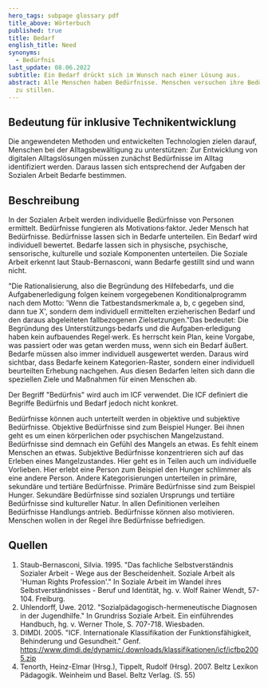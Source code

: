 ```yaml
---
hero_tags: subpage glossary pdf
title_above: Wörterbuch
published: true
title: Bedarf
english_title: Need
synonyms:
  - Bedürfnis
last_update: 08.06.2022
subtitle: Ein Bedarf drückt sich im Wunsch nach einer Lösung aus.
abstract: Alle Menschen haben Bedürfnisse. Menschen versuchen ihre Bedürfnisse
  zu stillen.
---
```


## Bedeutung für inklusive Technikentwicklung

Die angewendeten Methoden und entwickelten Technologien zielen darauf, Menschen bei der Alltagsbewältigung zu unterstützen: Zur Entwicklung von digitalen Alltagslösungen müssen zunächst Bedürfnisse im Alltag identifiziert werden. Daraus lassen sich entsprechend der Aufgaben der Sozialen Arbeit Bedarfe bestimmen.

## Beschreibung

In der Sozialen Arbeit werden individuelle Bedürfnisse von Personen ermittelt. Bedürfnisse fungieren als Motivations·faktor. Jeder Mensch hat Bedürfnisse. Bedürfnisse lassen sich in Bedarfe unterteilen. Ein Bedarf wird individuell bewertet. Bedarfe lassen sich in physische, psychische, sensorische, kulturelle und soziale Komponenten unterteilen. Die Soziale Arbeit erkennt laut Staub-Bernasconi, wann Bedarfe gestillt sind und wann nicht.

"Die Rationalisierung, also die Begründung des Hilfebedarfs, und die Aufgabenerledigung folgen keinem vorgegebenen Konditionalprogramm nach dem Motto: 'Wenn die Tatbestandsmerkmale a, b, c gegeben sind, dann tue X', sondern dem individuell ermittelten erzieherischen Bedarf und den daraus abgeleiteten fallbezogenen Zielsetzungen."Das bedeutet: Die Begründung des Unterstützungs·bedarfs und die Aufgaben·erledigung haben kein aufbauendes Regel·werk. Es herrscht kein Plan, keine Vorgabe, was passiert oder was getan werden muss, wenn sich ein Bedarf äußert. Bedarfe müssen also immer individuell ausgewertet werden. Daraus wird sichtbar, dass Bedarfe keinem Kategorien-Raster, sondern einer individuell beurteilten Erhebung nachgehen. Aus diesen Bedarfen leiten sich dann die speziellen Ziele und Maßnahmen für einen Menschen ab.

Der Begriff "Bedürfnis" wird auch im ICF verwendet. Die ICF definiert die Begriffe Bedürfnis und Bedarf jedoch nicht konkret.

Bedürfnisse können auch unterteilt werden in objektive und subjektive Bedürfnisse. Objektive Bedürfnisse sind zum Beispiel Hunger. Bei ihnen geht es um einen körperlichen oder psychischen Mangelzustand. Bedürfnisse sind demnach ein Gefühl des Mangels an etwas. Es fehlt einem Menschen an etwas. Subjektive Bedürfnisse konzentrieren sich auf das Erleben eines Mangelzustandes. Hier geht es in Teilen auch um individuelle Vorlieben. Hier erlebt eine Person zum Beispiel den Hunger schlimmer als eine andere Person. Andere Kategorisierungen unterteilen in primäre, sekundäre und tertiäre Bedürfnisse. Primäre Bedürfnisse sind zum Beispiel Hunger. Sekundäre Bedürfnisse sind sozialen Ursprungs und tertiäre Bedürfnisse sind kultureller Natur. In allen Definitionen verleihen Bedürfnisse Handlungs·antrieb. Bedürfnisse können also motivieren. Menschen wollen in der Regel ihre Bedürfnisse befriedigen.

## Quellen

1. Staub-Bernasconi, Silvia. 1995. "Das fachliche Selbstverständnis Sozialer Arbeit - Wege aus der Bescheidenheit. Soziale Arbeit als 'Human Rights Profession'." In Soziale Arbeit im Wandel ihres Selbstverständnisses - Beruf und Identität, hg. v. Wolf Rainer Wendt, 57-104. Freiburg.
2. Uhlendorff, Uwe. 2012. "Sozialpädagogisch-hermeneutische Diagnosen in der Jugendhilfe." In Grundriss Soziale Arbeit. Ein einführendes Handbuch, hg. v. Werner Thole, S. 707-718. Wiesbaden.
3. DIMDI. 2005. "ICF. Internationale Klassifikation der Funktionsfähigkeit, Behinderung und Gesundheit." Genf. https://www.dimdi.de/dynamic/.downloads/klassifikationen/icf/icfbp2005.zip
4. Tenorth, Heinz-Elmar (Hrsg.), Tippelt, Rudolf (Hrsg). 2007. Beltz Lexikon Pädagogik. Weinheim und Basel. Beltz Verlag. (S. 55)
